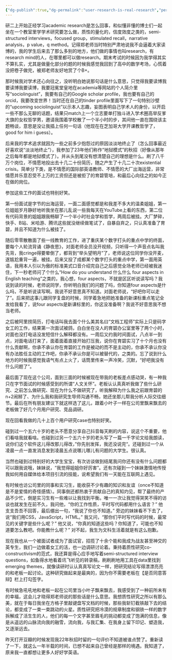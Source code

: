 ```yaml
---
{"dg-publish":true,"dg-permalink":"user-research-is-real-research","permalink":"/user-research-is-real-research/"}
---
```



研二上开始正经学习academic research是怎么回事，和似懂非懂的博士们一起坐在一个教室里学学术研究要怎么做，质性的量化的，信度效度之类的，semi-structured interviews，focused group，stimulated recall，narrative analysis，p value，q method。记得郑老师当时特别严肃地说我不会逼着大家读博的，我的学生后来去了那么多别的地方，他们做的事情也叫research，有research mind的人，在哪里都可以做research。期末考试的时候因为我学得其实不算扎实，尤其是做量化部分的题的时候我感觉我回到了高中的数学考场，心慌着没把卷子做完，被郑老师友好地赏了个B+。

那时候我对学术还心向往之，没听明白她说那句话是什么意思，只觉得我要读博我要读博我要读博，我要冠冕堂皇地在academia等网站的个人简介里写“sociolinguist”，我要有自己的Google scholar profile，我也要有自己的orcid，我要改变世界！当时还在自己的tinder profile里面写下了一句特别沙壁的“upcoming sociolinguist”以示本人志趣，妄图表明自己学术人的身份，以开启一些不那么无聊的话题，结果只match上一个立志要单打独斗进入学术圈高举反爹大旗的女权哲学男，邀请我围着学校散了一个半小时的步，其间他一直在围绕该主题畅谈，意思是没让我插上任何一句话（他现在在芝加哥大学开课教哲学了，good for him i guess）。

后来我的学术追求就因为一些之前多少抱怨过的原因淡淡地终止了（怎么回事最近好喜欢说“淡淡地终止”），我参加了23年他们称作“地狱模式”的秋招（好像从那年之后每年都是地狱模式了）。并从头到尾没有想清楚自己的理想是什么。刷了八千万个岗位，不情愿地投出去十几二十份简历，随之产生了十几二十次existential crisis。简单分下类，是不情愿的国际部英语教师、不情愿的大厂出海运营，非常情愿并乐意忍受不上万的工资但还是被拒了的育碧管培，和最后心向往之的如今正在做的岗位。

参加这些工作的面试也特别好笑。

第一份面试是字节的出海运营，一面二面感觉都是和我差不多大的温柔姐姐，第一位姐姐岁月静好地听我坐在那儿乱说一些我每天在YouTube上看的东西，第二位有代码背景的姐姐跟我畅聊了一个半小时社会学和哲学，两周后被挂。大厂梦碎，快手、B站、米哈游、腾讯这些就没继续做笔试了，自暴自弃之，只认真准备了育碧，并且不知道为什么被挂了。

随后零零散散面了些一线教育的工作，进了重庆某个数字打头的重点中学的终面，要每个人轮流背诵《静夜思》，对面老师全员没开视频，只听得一个声音点名叫我先背，我cringe得要晕倒了，都背到“举头望明月”了，老师说这位同学你没开麦，遂尴尬重背一遍，被挂。后来又投了成都某个数字打头的重点中学，第一面用英语，我用本人引以为傲的标准美式口音介绍完自己之后感觉全场老师已经被我迷住，下一秒老师问了个什么“How do you understand 什么什么 four aspects in English teaching”之类的，我心想，four aspects，不就是区区听说读写吗？我说到读的时候，老师说同学，你听明白我们的问题了吗，你知道four aspects是什么吗，不是听说读写啊。我说不好意思真不知道。对面老师说，“好吧你可以走了”。后来把这事儿跟同学复盘的时候，同学着急地把她准备的新课标重点笔记全发给我看了，说four aspects是新课标里的，你这没准备啊？我说不好意思我不想当老师。

之后被阿里捞简历，打电话叫我去面个什么美其名曰“文档工程师”实际上只是码字女工的工作，结果第一次面试被鸽，白白坐在没人的育碧办公室里等了两个小时，对面也没打电话没发短信什么解释都没有。一周后又约我时间面试，八点半一到点，对面电话打来了，面着面着直接开始打压我，说你在育碧实习了十个月也没有什么贡献啊，你承不承认你在育碧的工作是被动的而不是主动的，你承不承认你没有办法胜任主动的工作吧，你承不承认你是可以被替代的，之类的。忘了说到什么地方的时候我感觉我语气有点上火了，话筒里传来一声冷笑，沉默，“好吧我没有什么问题了”。

最后面了现在这个公司，面到三面的时候被现在带我的老板差点感动哭，有一种我只在字节面试的时候感受到的所谓“人文关怀”。老板认认真真听我做了些什么研究、之前怎么做研究、现在为什么不做研究了，听我解释为什么我之前跟育碧的n+2闹掰了、为什么我和我研究生导师沟通不畅，她还坐那儿帮我分析人际交往细节。最后在所有朋友建议下就这样选了这儿，跟着小叶子一样在公司里飘来飘去的老板做了好几个月用户研究、竞品调研。

现在回看我做的几十上百个用户研究case也特别好笑。

碰到过一个五六十岁的老头不愿意分享自己抖音每天刷的内容，说这个不重要，他们看啥我就看啥。也碰到过另一个五六十岁的老头写了一篇一千字论文给我朗读，说你们这个软件这儿得改那儿得改，”你先别发挥，我还没说完“。还碰到过一个从凌晨一点一直发消息发到凌晨五点说哪儿哪儿有问题的大学生。很认真。

当然也碰到过特别好的大学生宝宝，有次访谈做到结尾我问你还有没有什么问题都可以跟我说哦，妹妹说，“我觉得姐姐你好厉害”。还有次碰到一个妹妹激情地传授我如何用自媒体给本项目引流的技能，说希望我们有一天能在互联网上遇见。

有时候也访公司里的同事和实习生，能收获不少有趣的知识和友谊（once不知道是不是爱情的奇怪感情）。同事倒还都热衷于贡献自己的真知灼见，帮了最终的产品不少忙，倒是实习生有一些难以让我找到平衡。唯一一次让我觉得哭笑不得的访谈也就发生在前不久，我问他，“你的工作性质，平时写代码都用什么语言？” 他支支吾吾不回答，最后绷出一句，“我说了你也不知道。” 旁边的妹妹看不下去了，说“我们用CSS，JavaScript，HTML。” 我又问，“那你们平时写代码的时候，最常见的关键字是些什么呢？” 他又说，“你真的知道这些吗？你知道了，可能也不知道要怎么教吧。你能教什么呢？” 对不起，我生为文科生活着就是有这么抱歉。

现在我也从一个被面试者成为了面试官，招揽了十余个能和我成为战友甚至神交的英专生，我们一边做着女工的活，也一边调研讨论着。秉持着质性研究co-constructivism的范式，我还算是得心应手地写着semi-structured interview questions，如鱼得水地看着讯飞听见的转录稿，刷刷刷地用工具在data里找到emerging themes，就像读研时认认真真写论文一样，把研究结论写得漂漂亮亮的和老板一起讨论。这种研究做起来是最爽的，因为你不需要老板在【是否同意答辩】栏上打勾签字。

有时候急吼吼地和老板一起在公司里当小叶子飘来飘去，我感受到了一种前所未有的幸福，这会儿才晓得郑老师说的那些话是什么意思。我想质性研究之所以有那么美，就在于每日我坐在方格子里敲键盘写文档的时候，那些我斩钉截铁敲下去的结论，都变成了一束一束跳动的火星。质性研究把冷漠的规章制度和钢铁一样的数字拆解成了活生生的人，他们的每一个文字甚至眉毛的挑动都变成了饱满的信息，像是从遥远的山脉流向我的融雪，流向我，与我汇集、在我身上留下印记、塑造我，又逐渐远去。

昨天打开豆瓣的时候发现我22年秋招时留的一句评价不知道被谁点赞了。重新读了一下，就这么一年半载的时间，已想不起来自己曾经是那样的境遇。我知道了，原来我一直都想让更多人好好学英语。